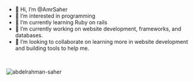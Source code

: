 - 👋 Hi, I’m @AmrSaher
- 👀 I’m interested in programming
- 🌱 I’m currently learning Ruby on rails
- 🔭 I’m currently working on website development, frameworks, and databases.
- 👯 I’m looking to collaborate on learning more in website development and building tools to help me.

<br>
<p><img align="left" src="https://github-readme-stats.vercel.app/api/top-langs?username=AmrSaher&show_icons=true&locale=en&layout=compact" alt="abdelrahman-saher" /></p>

<!---
AmrSaher/AmrSaher is a ✨ special ✨ repository because its `README.md` (this file) appears on your GitHub profile.
You can click the Preview link to take a look at your changes.
--->
